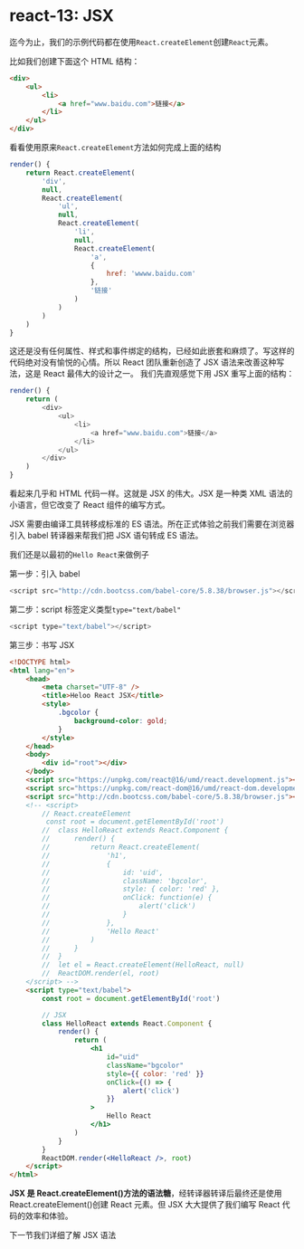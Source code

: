 # react-13: JSX
<!--
 * @Author: Tom xu
 * @LastEditors: Tom xu
 * @createTime: 2019-09-22 22:16:24
 * @LastEditTime: 2019-09-22 23:23:49
 * @Description:
 -->


迄今为止，我们的示例代码都在使用`React.createElement`创建`React`元素。

比如我们创建下面这个 HTML 结构：

```html
<div>
    <ul>
        <li>
            <a href="www.baidu.com">链接</a>
        </li>
    </ul>
</div>
```

看看使用原来`React.createElement`方法如何完成上面的结构

```js
render() {
    return React.createElement(
        'div',
        null,
        React.createElement(
            'ul',
            null,
            React.createElement(
                'li',
                null,
                React.createElement(
                    'a',
                    {
                        href: 'wwww.baidu.com'
                    },
                    '链接'
                )
            )
        )
    )
}
```

这还是没有任何属性、样式和事件绑定的结构，已经如此嵌套和麻烦了。写这样的代码绝对没有愉悦的心情。所以 React 团队重新创造了 JSX 语法来改善这种写法，这是 React 最伟大的设计之一。
我们先直观感觉下用 JSX 重写上面的结构：

```js
render() {
    return (
        <div>
            <ul>
                <li>
                    <a href="www.baidu.com">链接</a>
                </li>
            </ul>
        </div>
    )
}
```

看起来几乎和 HTML 代码一样。这就是 JSX 的伟大。JSX 是一种类 XML 语法的小语言，但它改变了 React 组件的编写方式。

JSX 需要由编译工具转移成标准的 ES 语法。所在正式体验之前我们需要在浏览器引入 babel 转译器来帮我们把 JSX 语句转成 ES 语法。

我们还是以最初的`Hello React`来做例子

第一步：引入 babel

```js
<script src="http://cdn.bootcss.com/babel-core/5.8.38/browser.js"></script>
```

第二步：script 标签定义类型`type="text/babel"`

```js
<script type="text/babel"></script>
```

第三步：书写 JSX

```html
<!DOCTYPE html>
<html lang="en">
    <head>
        <meta charset="UTF-8" />
        <title>Heloo React JSX</title>
        <style>
            .bgcolor {
                background-color: gold;
            }
        </style>
    </head>
    <body>
        <div id="root"></div>
    </body>
    <script src="https://unpkg.com/react@16/umd/react.development.js"></script>
    <script src="https://unpkg.com/react-dom@16/umd/react-dom.development.js"></script>
    <script src="http://cdn.bootcss.com/babel-core/5.8.38/browser.js"></script>
    <!-- <script>
        // React.createElement
         const root = document.getElementById('root')
        //  class HelloReact extends React.Component {
        //      render() {
        //          return React.createElement(
        //              'h1',
        //              {
        //                  id: 'uid',
        //                  className: 'bgcolor',
        //                  style: { color: 'red' },
        //                  onClick: function(e) {
        //                      alert('click')
        //                  }
        //              },
        //              'Hello React'
        //          )
        //      }
        //  }
        //  let el = React.createElement(HelloReact, null)
        //  ReactDOM.render(el, root)
    </script> -->
    <script type="text/babel">
        const root = document.getElementById('root')

        // JSX
        class HelloReact extends React.Component {
            render() {
                return (
                    <h1
                        id="uid"
                        className="bgcolor"
                        style={{ color: 'red' }}
                        onClick={() => {
                            alert('click')
                        }}
                    >
                        Hello React
                    </h1>
                )
            }
        }
        ReactDOM.render(<HelloReact />, root)
    </script>
</html>
```

**JSX 是 React.createElement()方法的语法糖**，经转译器转译后最终还是使用 React.createElement()创建 React 元素。但 JSX 大大提供了我们编写 React 代码的效率和体验。

下一节我们详细了解 JSX 语法

